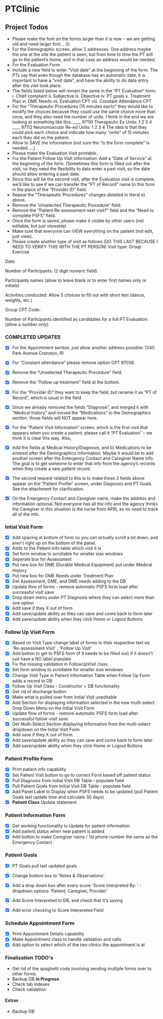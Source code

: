 # PTClinic

## Project Todos

- Please make the font on the forms larger than it is now – we are getting old and need larger font… ☹
- For the Demographic screen, allow 2 addresses. One address maybe the one at the site the patient is seen, but from time to time the PT will go to the patient’s home, and in that case an address would be needed.
- For the Evaluation Form
- Include a new field to enter “Visit date” at the beginning of the form.  The PTs say that even though the database has an automatic date, it is important to have a “visit date”, and have the ability to do data entry after the visit took place.
- The fields listed below will remain the same in the “PT Evaluation” form:
                                                               i.      Chief complaint
                                                             ii.      Subjective
                                                           iii.      Objective
                                                            iv.      PT goals
                                                             v.      Treatment Plan
                                                            vi.      DME Needs
                                                          vii.      Evaluation CPT
                                                        viii.      Constant Attendance CPT
- For the “Therapeutic Procedures (15 minutes each)” they would like to modify the choices because they could use the same choice more than once, and they also need the number of units. I think in the end we are looking at something like this:
____  97110 Therapeutic Ex                        Units:    1           2          3             4
____ 97112 Neuromuscular Re-ed            Units:    1           2          3             4
The idea is that they could pick each choice and indicate how many “units” of 15 minutes each they did on the patient.
- Allow to SAVE the information (not sure the “is the form complete” is needed…..)
- Please make the Evaluation Visit printable.
- For the Patient Follow Up Visit information:
Add a “Date of Service” at the beginning of the form. (Sometimes this form is filled out after the visit, so they need the flexibility to data enter a past visit, so the date should allow entering a past date.
- Since this will be the second visit, after the Evaluation visit is complete, we’d like to see if we can transfer the “PT of Record” name to this form in the place of the “Provider ID” field.
- Repeat the “Therapeutic Procedures” changes detailed in literal e) above.
- Remove the ‘Unselected Therapeutic Procedure” field.
- Remove the “Patient Re-assessment next visit?” field and the “Need to complete PSFS” field.
- Once the form is saved, please make it visible by other users (not editable, but just viewable)
- Make sure that everyone can VIEW everything on the patient (not edit, just view).
- Please create another type of visit as follows (DO THIS LAST BECAUSE I NEED TO VERIFY THIS WITH THE PT PERSON)
Visit type: Group Exercise

Date:

Number of Participants: (2 digit numeric field)

Participants names (allow to leave blank or to enter first names only or initials)

Activities conducted: Allow 5 choices to fill out with short text (dance, weights, etc.)

Group CPT Code:

Number of Participants identified as candidates for a full PT Evaluation: (allow a number only)


### COMPLETED UPDATES 
- [x] For the Appointment section, just allow another address possible: 1240 Park Avenue Cranston, RI  
- [x] For “Constant attendance” please remove option CPT 97036.
- [x] Remove the “Unselected Therapeutic Procedure” field.
- [x] Remove the “Follow up treatment” field at the bottom.
- [x] For the “Provider ID” they want to keep the field, but rename it as “PT of Record”, which is usual in the field.
- [x] Since we already removed the fields “Diagnose”, and merged it with “Medical history” and moved the “Medications” to the Demographics section, those fields will NOT appear here.
- [x] For the “Patient Visit Information” screen, which is the first visit that appears when you create a patient, please call it “PT Evaluation” – we think it is clear this way. Also,
- [x] Add the fields a) Medical History/Diagnosis, and b) Medications to be entered after the Demographics information. Maybe it would be to add another screen after the Emergency Contact and Caregiver Name info.  The goal is to get someone to enter that info from the agency’s records when they create a new patient record.
- [x] The second request related to this is to make these 2 fields above appear on the “Patient Profile” screen, under Diagnosis and PT Goals. See the attachment for clarification.
- [x] On the Emergency Contact and Caregiver name, make the address and information optional. Not everyone has all the info and the agency thinks the Caregiver in this situation is the nurse from APRI, so no need to track all of the info.


### Intial Visit Form
- [x] Add spacing at bottom of form so you can actually scroll a bit down, and aren't right up on the bottom of the panel.
- [x] Adds to the Patient Info table which visit it is
- [x] Set form window to scrollable for smaller size windows
- [x] Seperate box for Assessment
- [x] Put new box for DME (Durable Medical Equipment) put under Medical History
- [x] Put new box for DME Needs under Treatment Plan
- [x] Get Assessment, DME, and DME needs adding to the DB
- [x] Update flow of forms - remove automatic PSFS form load after successful visit save
- [x] Drop down menu under PT Diagnosis where they can select more than one option
- [x] Add save if they X out of form
- [x] Add save/update ability so they can save and come back to form later
- [x] Add save/update ability when they click Home or Logout Buttons

### Follow Up Visit Form
- [x] Based on Visit Type change label of forms to their respective text ex: 'Re-assessment Visit' , 'Follow Up Visit'
- [x] Add button to get to PSFS form (if it needs to be filled out) if it doesn't just have a NO label populate
- [x] Fix the missing validation in FollowUpVisit class
- [x] Set form window to scrollable for smaller size windows
- [x] Change Visit Type in Patient Information Table when Follow Up Form adds a record to DB
- [x] Follow Up Visit Class - Constructor + DB functionality 
- [x] Get rid of discharge button
- [x] Make what is pulled over from Initial Visit uneditable
- [x] Add Section for displaying information selected in the new multi-select Drop Down Menu on the Initial Visit Form
- [x] Update flow of forms - remove automatic PSFS form load after successful follow-visit save
- [x] Get Multi-Select Section displaying Information from the multi-select dropdown on the Initial Visit Form
- [x] Add save if they X out of form
- [x] Add save/update ability so they can save and come back to form later 
- [x] Add save/update ability when they click Home or Logout Buttons

### Patient Profile Form
- [x] Print patient info capability
- [x] Set Patient Visit button to go to correct Form based off patient status
- [x] Pull Diagnosis from Initial Visit DB Table - populate field
- [x] Pull Patient Goals from Initial Visit DB Table - populate field
- [x] Add Panel Label to Display when PSFS needs to be updated (pull Patient Goals last update time and calculate 30 days)
- [x] **Patient Class** Update statement

### Patient Information Form
- [x] Get working functionality to Update for patient information 
- [x] Add patient status when new patient is added 
- [x] Add button to make Caregiver name / 1st phone number the same as the Emergency Contact

### Patient Goals
- [x] PT Goals pull last updated goals
- [x] Change bottom box to 'Notes & Observations'
- [x] Add a drop down box after every score 'Score Interpreted By: '  -dropdown options 'Patient, Caregiver, Provider'
- [x] Add Score Interpreted to DB, and check that it's saving
- [x] Add error checking to Score Interpreted Field


### Schedule Appointment Form
- [x] Print Appointment Details capability
- [x] Make Appointment class to handle validation and calls
- [x] Add option to select which of the two clinics the appointment is at

### Finalization TODO's
- Get rid of the spaghetti code involving sending multiple forms over to other forms.
- Backup DB **In Progress**
- Check tab indexes
- Check validation


#### Extras
- Backup DB

